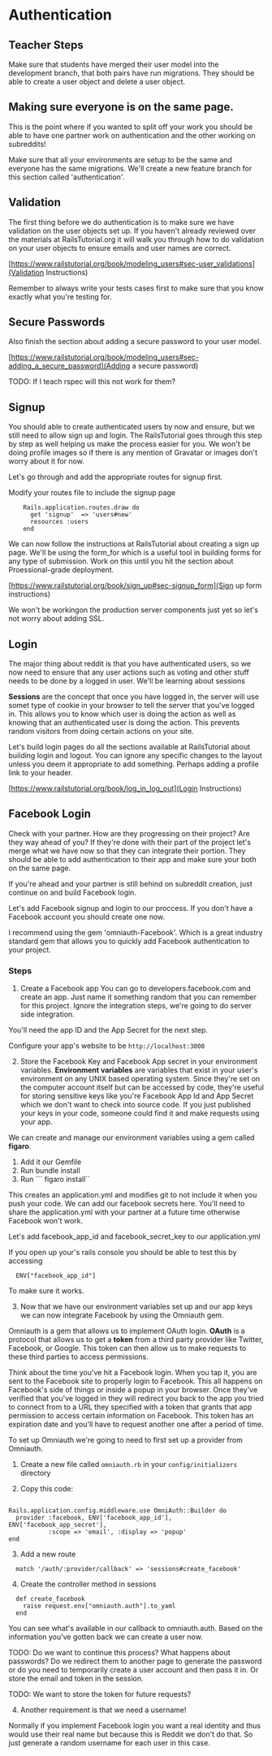 # Authentication

## Teacher Steps

Make sure that students have merged their user model into the development branch, that both pairs have run migrations. They should be able to create a user object and delete a user object.

## Making sure everyone is on the same page.

This is the point where if you wanted to split off your work you should be able to have one partner work on authentication and the other working on subreddits!

Make sure that all your environments are setup to be the same and everyone has the same migrations. We'll create a new feature branch for this section called 'authentication'.


## Validation

The first thing before we do authentication is to make sure we have validation on the user objects set up. If you haven't already reviewed over the materials at RailsTutorial.org it will walk you through how to do validation on your user objects to ensure emails and user names are correct.

[https://www.railstutorial.org/book/modeling_users#sec-user_validations](Validation Instructions)

Remember to always write your tests cases first to make sure that you know exactly what you're testing for.

## Secure Passwords

Also finish the section about adding a secure password to your user model.

[https://www.railstutorial.org/book/modeling_users#sec-adding_a_secure_password](Adding a secure password)

TODO: If I teach rspec will this not work for them?

## Signup

You should able to create authenticated users by now and ensure, but we still need to allow sign up and login. The RailsTutorial goes through this step by step as well helping us make the process easier for you. We won't be doing profile images so if there is any mention of Gravatar or images don't worry about it for now.

Let's go through and add the appropriate routes for signup first.

Modify your routes file to include the signup page

```
	Rails.application.routes.draw do
	  get 'signup'  => 'users#new'
	  resources :users
	end
```

We can now follow the instructions at RailsTutorial about creating a sign up page. We'll be using the form_for which is a useful tool in building forms for any type of submission. Work on this until you hit the section about Proessional-grade deployment.

[https://www.railstutorial.org/book/sign_up#sec-signup_form](Sign up form instructions)

We won't be workingon the production server components just yet so let's not worry about adding SSL.

## Login

The major thing about reddit is that you have authenticated users, so we now need to ensure that any user actions such as voting and other stuff needs to be done by a logged in user. We'll be learning about sessions

**Sessions** are the concept that once you have logged in, the server will use somet type of cookie in your browser to tell the server that you've logged in. This allows you to know which user is doing the action as well as knowing that an authenticated user is doing the action. This prevents random visitors from doing certain actions on your site.

Let's build login pages do all the sections available at RailsTutorial about building login and logout. You can ignore any specific changes to the layout unless you deem it appropriate to add something. Perhaps adding a profile link to your header.

[https://www.railstutorial.org/book/log_in_log_out](Login Instructions)

## Facebook Login

Check with your partner. How are they progressing on their project? Are they way ahead of you? If they're done with their part of the project let's merge what we have now so that they can integrate their portion. They should be able to add authentication to their app and make sure your both on the same page.

If you're ahead and your partner is still behind on subreddit creation, just continue on and build Facebook login.

Let's add Facebook signup and login to our proccess. If you don't have a Facebook account you should create one now.

I recommend using the gem 'omniauth-Facebook'. Which is a great industry standard gem that allows you to quickly add Facebook authentication to your project.

### Steps

1. Create a Facebook app
You can go to developers.facebook.com and create an app. Just name it something random that you can remember for this project. Ignore the integration steps, we're going to do server side integration.

You'll need the app ID and the App Secret for the next step.

Configure your app's website to be ```http://localhost:3000```

2. Store the Facebook Key and Facebook App secret in your environment variables. **Environment variables** are variables that exist in your user's environment on any UNIX based operating system. Since they're set on the computer account itself but can be accessed by code, they're useful for storing sensitive keys like you're Facebook App Id and App Secret which we don't want to check into source code. If you just published your keys in your code, someone could find it and make requests using your app.

We can create and manage our environment variables using a gem called **figaro**.

1. Add it our Gemfile
2. Run bundle install
3. Run ``` figaro install``

This creates an application.yml and modifies git to not include it when you push your code. We can add our facebook secrets here. You'll need to share the application.yml with your partner at a future time otherwise Facebook won't work.

Let's add facebook_app_id and facebook_secret_key to our application.yml

If you open up your's rails console you should be able to test this by accessing

```
  ENV["facebook_app_id"]
```

To make sure it works.

3. Now that we have our environment variables set up and our app keys we can now integrate Facebook by using the Omniauth gem.

Omniauth is a gem that allows us to implement OAuth login. **OAuth** is a protocol that allows us to get a **token** from a third party provider like Twitter, Facebook, or Google. This token can then allow us to make requests to these third parties to access permissions.

Think about the time you've hit a Facebook login. When you tap it, you are sent to the Facebook site to properly login to Facebook. This all happens on Facebook's side of things or inside a popup in your browser. Once they've verified that you've logged in they will redirect you back to the app you tried to connect from to a URL they specified with a token that grants that app permission to access certain information on Facebook. This token has an expiration date and you'll have to request another one after a period of time.

To set up Omniauth we're going to need to first set up a provider from Omniauth.

1. Create a new file called ```omniauth.rb``` in your ```config/initializers``` directory

2. Copy this code:

```

Rails.application.config.middleware.use OmniAuth::Builder do
  provider :facebook, ENV['facebook_app_id'], ENV['facebook_app_secret'],
           :scope => 'email', :display => 'popup'
end

```

3. Add a new route

```
  match '/auth/:provider/callback' => 'sessions#create_facebook'
```

4. Create the controller method in sessions

```
  def create_facebook
    raise request.env["omniauth.auth"].to_yaml
  end
```

You can see what's available in our callback to omniauth.auth. Based on the information you've gotten back we can create a user now.

TODO: Do we want to continue this process? What happens about passwords? Do we redirect them to another page to generate the password or do you need to temporarily create a user account and then pass it in. Or store the email and token in the session.

TODO: We want to store the token for future requests?

4. Another requirement is that we need a username!

Normally if you implement Facebook login you want a real identity and thus would use their real name but because this is Reddit we don't do that. So just generate a random username for each user in this case.

